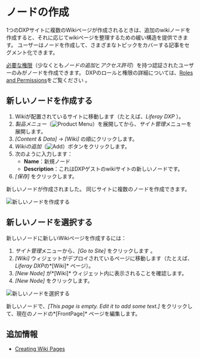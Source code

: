 # ノードの作成

1つのDXPサイトに複数のWikiページが作成されるときは、追加のwikiノードを作成すると、それに応じてwikiページを整理するための緩い構造を提供できます。 ユーザーはノードを作成して、さまざまなトピックをカバーする記事をセグメント化できます。

[必要な権限](./wiki-permissions.md)（少なくとも*ノードの追加*と*アクセス許可*）を持つ認証されたユーザーのみがノードを作成できます。 DXPのロールと権限の詳細については、[Roles and Permissions](https://help.liferay.com/hc/articles/360017895212-Roles-and-Permissions)をご覧ください 。

## 新しいノードを作成する

1.  Wikiが配置されているサイトに移動します（たとえば、*Liferay DXP* ）。
2.  *製品メニュー*（![Product Menu](../../../images/icon-product-menu.png)）を展開してから、*サイト管理*メニューを展開します。
3.  *[Content & Data]* → *[Wiki]* の順にクリックします。
4.  *Wikiの追加*（![Add](../../../images/icon-add.png)）ボタンをクリックします。
5.  次のように入力します：
      - **Name**：新規ノード
      - **Description**：これはDXPゲストのwikiサイトの新しいノードです。
6.  *[保存]* をクリックします。

新しいノードが作成されました。 同じサイトに複数のノードを作成できます。

![新しいノードを作成する](./creating-a-node/images/01.png)

## 新しいノードを選択する

新しいノードに新しいWikiページを作成するには：

1.  *サイト管理*メニューから、*[Go to Site]* をクリックします 。
2.  *[Wiki]* ウィジェットがデプロイされているページに移動します（たとえば、*Liferay DXP*の*[Wiki]* ページ）。
3.  *[New Node]* が*[Wiki]* ウィジェット内に表示されることを確認します。
4.  *[New Node]* をクリックします。

![新しいノードを選択する](./creating-a-node/images/02.png)

新しいノードで、*[This page is empty. Edit it to add some text.]* をクリックして、現在のノードの*[FrontPage]* ページを編集します。

## 追加情報

  - [Creating Wiki Pages](./creating-wiki-pages.md)
